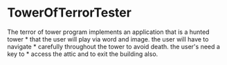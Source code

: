 # TowerOfTerrorTester
 The terror of tower program implements an application that is a hunted tower * that the user will play via word and image. the user will have to navigate  * carefully throughout the tower to avoid  death. the user's need a key to  * access the attic and to exit the building also.
